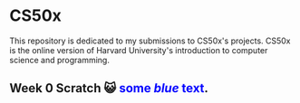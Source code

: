# CS50x

This repository is dedicated to my submissions to CS50x's projects. CS50x is the online version of Harvard University's introduction to computer science and programming.

## Week 0 Scratch 😺 <span style="color:blue">some *blue* text</span>.

